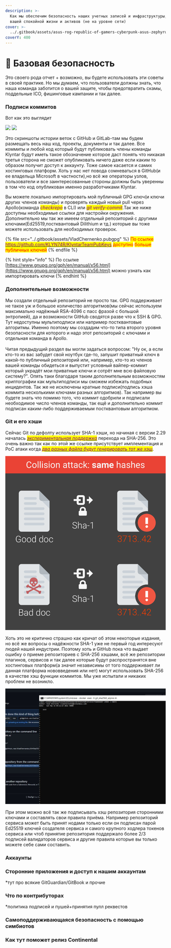 ```yaml
---
description: >-
  Как мы обеспечим безопасность наших учетных записей и инфраструктуры, а также
  вашей спокойной жизни и активов (не на уровне сети)
cover: >-
  ../.gitbook/assets/asus-rog-republic-of-gamers-cyberpunk-asus-zephyrus-wallpaper-2400x1350_50.jpg
coverY: 400
---
```


# 👮 Базовая безопасность

Это своего рода отчет + возможно, вы будете использовать эти советы в своей практике. Но мы думаем, что пользователи должны знать, что наша команда заботится о вашей защите, чтобы предотвратить скамы, поддельные ICO, фишинговые кампании и так далее.

### Подписи коммитов

Вот как это выглядит

![](../.gitbook/assets/photo\_2022-05-18\_07-59-31.jpg) ![](../.gitbook/assets/photo\_2022-05-22\_11-06-00.jpg)

Это скриншоты истории веток с GitHub и GitLab-там мы будем размещать весь наш код, проекты, документы и так далее. Все коммиты и любой код который будут публиковать члены команды Klyntar будут иметь такое обозначение которое даст понять что никакая третья сторона не сможет опубликовать ничего даже если каким то образом получит доступ к аккаунту. Тоже самое касается и самих хостинговых платформ. Хоть у нас нет повода сомневаться в GitHub(и ее владельца Microsoft в частности),но всё же операторы узлов, пользователи и все заинтересованные стороны должны быть уверенны в том что код опубликован именно разработчиками Klyntar.

Вы можете локально импортировать мой публичный GPG ключ(и ключи других членов команды) и проверять каждый новый pull через Apollo(команда _<mark style="color:purple;">checkrepo</mark>_ в CLI) или _<mark style="color:purple;">git verify-commit</mark>_.Так же ниже доступны необходимые ссылки для настройки окружения. Дополнительно мы так же имеем отдельный репозиторий с другими ключами(Ed25519,постквантовый Dilithium и тд.) которые вы тоже можете использовать для необходимых проверок.

{% file src="../.gitbook/assets/VladChernenko.pubgpg" %}
<mark style="color:red;">По ссылке</mark> [<mark style="color:purple;">https://github.com/KLYN74R/KlyntarTeamPubKeys</mark>](https://github.com/KLYN74R/KlyntarTeamPubKeys) <mark style="color:purple;"></mark> <mark style="color:red;">доступно</mark> <mark style="color:purple;"></mark> <mark style="color:red;">больше публичных ключей</mark>
{% endfile %}

{% hint style="info" %}
По ссылке [https://www.gnupg.org/gph/en/manual/x56.html](https://www.gnupg.org/gph/en/manual/x56.html) можно узнать как импортировать ключи
{% endhint %}

### Дополнительные возможности

Мы создали отдельный репозиторий не просто так. GPG поддерживает не такое уж и большое количество алгоритмов(мы сейчас используем максимально надёжный RSA-4096 с пасс фразой с большой энтропией), да и возможности GitHub сводятся разве что к SSH & GPG. Тут недоступны мультиподписи или например постквантовые алгоритмы. Именно поэтому мы создадим что-то типа второго уровня безопасности для которого и надо этот репозиторий с ключами и отдельная команда в Apollo.\
\
Читая предыдущий раздел вы могли задаться вопросом: "Ну ок, а если кто-то из вас забудет свой ноутбук где-то, запушит приватный ключ в какой-то публичный репозиторий или, например, кто-то из членов вашей команды обидеться и выпустит условный вайпер-коммит который украдёт мои приватные ключи и сотрёт мне всю файловую систему?". Опять таки благодаря таким дополнительным возможностям криптографии как мультиподписи мы сможем избежать подобных инцидентов. Так же не исключены кратные подписи(подпись хэша коммита несколькими ключами разных алгоритмов). Так например вы будете знать что помимо того, что коммит одобрили и подписали необходимое число членов команды, так ещё и дополнительно коммит подписан каким-либо поддерживаемым постквантовым алгоритмом.&#x20;

### Git и его хэши

Сейчас Git по дефолту использует SHA-1 хэши, но начиная с версии 2.29 началась [_<mark style="color:purple;">экспериментальная поддержка</mark>_](https://www.infoq.com/news/2020/10/git-2-29-sha-256/) перехода на SHA-256. Это очень важно так как по этой же ссылке присутствует имплементация и PoC атаки когда [_<mark style="color:purple;">два разных файла будут генерировать тот же хэш</mark>_](https://shattered.it/).

&#x20;                                         <img src="../.gitbook/assets/image (4) (1) (1) (1) (1) (1) (1) (1).png" alt="" data-size="original">

Хоть это не критично страшно как кричат об этом некоторые издания, но всё же вопросы о надёжности SHA-1 уже не первый год интересуют людей нашей индустрии. Поэтому хоть и GitHub пока что выдает ошибку о приеме репозиториев с SHA-256 хэшами, всё же репозитории плагинов, сервисов и так далее которые будут распространятся вне хостинговых платформ(а значит независимы от того поддерживает ли данная платформа нововведения или нет) могут использовать SHA-256 в качестве хэш функции коммитов. Мы уже испытали и никаких проблем не возникло.

![](<../.gitbook/assets/image (1) (1) (1).png>)

При этом можно всё так же подписывать хэш репозитория сторонними ключами и составлять свои правила приёма. Например репозиторий сервиса может быть принят нодами только если он подписан парой Ed25519 ключей создателя сервиса и самого крупного ходлера токенов сервиса или чтоб принятие репозитория поддержало более 2/3 подписей валидаторов сервиса и другие правила которые вы только можете себе сами составить.

### Аккаунты

### Сторонние приложения и доступ к нашим аккаунтам

\*тут про всякие GitGuardian/GitBook и прочие

### Что по контрибуторах

\*политика подписей и пушей+принятия пулл реквестов

### Самоподдерживающаяся безопасность с помощью симбиотов

### Как тут поможет релиз Continental





